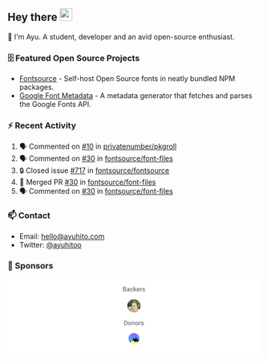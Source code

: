 ## Hey there <img src="https://media.giphy.com/media/hvRJCLFzcasrR4ia7z/giphy.gif" width="25" height="25">

📝 I'm Ayu. A student, developer and an avid open-source enthusiast.

### 🗄 Featured Open Source Projects

- [Fontsource](https://github.com/fontsource/fontsource) - Self-host Open Source fonts in neatly bundled NPM packages.
- [Google Font Metadata](https://github.com/fontsource/google-font-metadata) - A metadata generator that fetches and parses the Google Fonts API.

### ⚡ Recent Activity

<!--START_SECTION:activity-->

1. 🗣 Commented on [#10](https://github.com/privatenumber/pkgroll/issues/10) in [privatenumber/pkgroll](https://github.com/privatenumber/pkgroll)
2. 🗣 Commented on [#30](https://github.com/fontsource/font-files/issues/30) in [fontsource/font-files](https://github.com/fontsource/font-files)
3. 🔒 Closed issue [#717](https://github.com/fontsource/fontsource/issues/717) in [fontsource/fontsource](https://github.com/fontsource/fontsource)
4. 🎉 Merged PR [#30](https://github.com/fontsource/font-files/pull/30) in [fontsource/font-files](https://github.com/fontsource/font-files)
5. 🗣 Commented on [#30](https://github.com/fontsource/font-files/issues/30) in [fontsource/font-files](https://github.com/fontsource/font-files)
<!--END_SECTION:activity-->

### 📫 Contact

- Email: hello@ayuhito.com
- Twitter: [@ayuhitoo](https://twitter.com/ayuhitoo)

### :sparkling_heart: Sponsors

<p align="center">
  <a href="https://cdn.jsdelivr.net/gh/ayuhito/ayuhito/sponsors.svg">
    <img src='https://raw.githubusercontent.com/ayuhito/ayuhito/master/sponsors.svg'/>
  </a>
</p>
